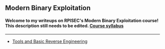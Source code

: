## Modern Binary Exploitation
#### Welcome to my writeups on RPISEC's Modern Binary Exploitation course! This description still needs to be edited. [Course syllabus](http://security.cs.rpi.edu/courses/binexp-spring2015/)
 
* * *
- [Tools and Basic Reverse Engineering](/content/RPISEC_MBE/re_basic.md)

